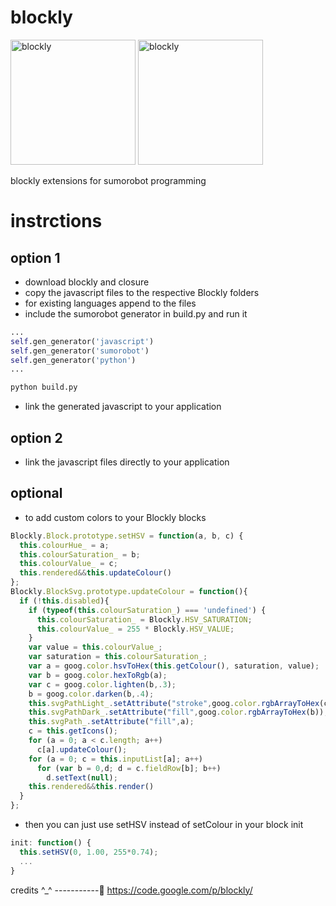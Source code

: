 blockly
=======

<img src="https://lh6.googleusercontent.com/-xXfCcqL_Zmk/VKbsCu-XyDI/AAAAAAAAJxU/chWyHsPw0JQ/w569-h287-no/blockly_sumorobot.png" alt="blockly" height="200px">
<img src="https://lh5.googleusercontent.com/-XHaMHrGOujI/VKlFvsZbCDI/AAAAAAAAJxw/ySdAVwUa8os/w969-h939-no/sumo.jpg" alt="blockly" height="200px">

blockly extensions for sumorobot programming

instrctions
===========

option 1
--------
* download blockly and closure
* copy the javascript files to the respective Blockly folders
* for existing languages append to the files
* include the sumorobot generator in build.py and run it
```python
...
self.gen_generator('javascript')
self.gen_generator('sumorobot')
self.gen_generator('python')
...
```
```bash
python build.py
```
* link the generated javascript to your application

option 2
--------
* link the javascript files directly to your application

optional
--------
* to add custom colors to your Blockly blocks
```javascript
Blockly.Block.prototype.setHSV = function(a, b, c) {
  this.colourHue_ = a;
  this.colourSaturation_ = b;
  this.colourValue_ = c;
  this.rendered&&this.updateColour()
};
Blockly.BlockSvg.prototype.updateColour = function(){
  if (!this.disabled){
    if (typeof(this.colourSaturation_) === 'undefined') {
      this.colourSaturation_ = Blockly.HSV_SATURATION;
      this.colourValue_ = 255 * Blockly.HSV_VALUE;
    }
    var value = this.colourValue_;
    var saturation = this.colourSaturation_;
    var a = goog.color.hsvToHex(this.getColour(), saturation, value);
    var b = goog.color.hexToRgb(a);
    var c = goog.color.lighten(b,.3);
    b = goog.color.darken(b,.4);
    this.svgPathLight_.setAttribute("stroke",goog.color.rgbArrayToHex(c));
    this.svgPathDark_.setAttribute("fill",goog.color.rgbArrayToHex(b));
    this.svgPath_.setAttribute("fill",a);
    c = this.getIcons();
    for (a = 0; a < c.length; a++)
      c[a].updateColour();
    for (a = 0; c = this.inputList[a]; a++)
      for (var b = 0,d; d = c.fieldRow[b]; b++)
        d.setText(null);
    this.rendered&&this.render()
  }
};
```
* then you can just use setHSV instead of setColour in your block init
```javascript
init: function() {
  this.setHSV(0, 1.00, 255*0.74);
  ...
}
```

credits ^_^
-----------
https://code.google.com/p/blockly/
